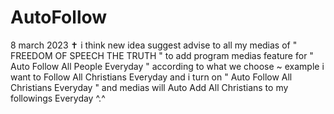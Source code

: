 # AutoFollow

8 march 2023 ✝️ i think new idea suggest advise to all my medias of " FREEDOM OF SPEECH THE TRUTH " to add program medias feature for " Auto Follow All People Everyday " according to what we choose ~ example i want to Follow All Christians Everyday and i turn on " Auto Follow All Christians Everyday " and medias will Auto Add All Christians to my followings Everyday ^.^
